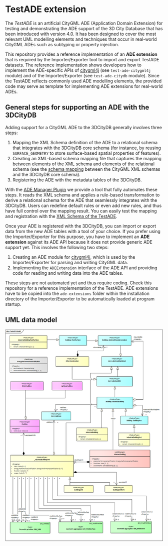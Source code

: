 TestADE extension
=================

The _TestADE_ is an artificial CityGML ADE (Application Domain Extension) for testing and 
demonstrating the ADE support of the 3D City Database that has been introduced with version 4.0. It has been designed to cover 
the most relevant UML modelling elements and techniques that occur in real-world CityGML ADEs such as subtyping or 
property injection.

This repository provides a reference implementation of an **ADE extension** that is required by the Importer/Exporter tool to import and export TestADE datasets. The reference implementation shows developers how to implement the ADE-specific APIs of [citygml4j](https://github.com/citygml4j/citygml4j) (see `test-ade-citygml4j` module) and of the Importer/Exporter (see `test-ade-citydb` module). Since the TestADE reflects commonly used ADE modelling elements, the provided code may serve as template for implementing ADE extensions for real-world ADEs.

General steps for supporting an ADE with the 3DCityDB
-----------------------------------------------------
Adding support for a CityGML ADE to the 3DCityDB generally involves three steps:

1. Mapping the XML Schema definition of the ADE to a relational schema that integrates with the 3DCityDB core schema (for instance, by reusing `SURFACE_GEOMETRY` to store surface-based spatial properties of features).
2. Creating an XML-based schema mapping file that captures the mapping between elements of the XML schema and elements of the relational schema (see the [schema mapping](https://github.com/3dcitydb/importer-exporter/blob/master/impexp-core/src/main/resources/org/citydb/database/schema/3dcitydb-schema.xml) between the CityGML XML schemas and the 3DCityDB core schema).
3. Registering the ADE with the metadata tables of the 3DCityDB.

With the [ADE Manager Plugin](https://github.com/3dcitydb/plugin-ade-manager) we provide a tool that fully automates these steps. It reads the XML schema and applies a rule-based transformation to derive a relational schema for the ADE that seamlessly integrates with the 3DCityDB. Users can redefine default rules or even add new rules, and thus have full control over the mapping result. You can easily test the mapping and registration with the [XML Schema of the TestADE](https://github.com/3dcitydb/extension-test-ade/blob/master/test-ade-citygml4j/src/main/resources/org/citygml/ade/test/schema/CityGML-TestADE.xsd).

Once your ADE is registered with the 3DCityDB, you can import or export data from the new ADE tables with a tool of your choice. If you prefer using the Importer/Exporter for this purpose, you have to implement an **ADE extension** against its ADE API because it does not provide generic ADE support yet. This involves the following two steps:

1. Creating an ADE module for [citygml4j](https://github.com/citygml4j/citygml4j), which is used by the Importer/Exporter for parsing and writing CityGML data.
2. Implementing the `ADEExtension` interface of the ADE API and providing code for reading and writing data into the ADE tables. 

These steps are not automated yet and thus require coding. Check this repository for a reference implementation of the TestADE. ADE extensions have to be copied into the `ade-extensions` folder within the installation directory of the Importer/Exporter to 
be automatically loaded at program startup. 

UML data model
--------------
<p align="center">
<img src="resources/uml/CityGML-TestADE.png" width="800" />
</p>
